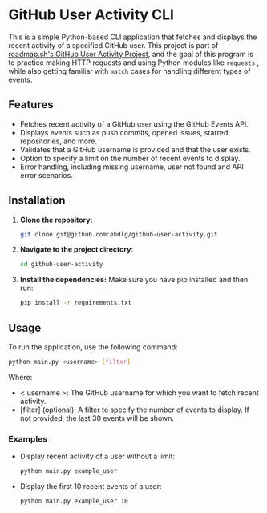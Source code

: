 # GitHub User Activity CLI

This is a simple Python-based CLI application that fetches and displays the recent activity
of a specified GitHub user. This project is part of
[roadmap.sh's GitHub User Activity Project](https://roadmap.sh/projects/github-user-activity),
and the goal of this program is to practice making HTTP requests and using Python modules like
`requests` , while also getting familiar with `match` cases for handling different types of events.

## Features

- Fetches recent activity of a GitHub user using the GitHub Events API.
- Displays events such as push commits, opened issues, starred repositories, and more.
- Validates that a GitHub username is provided and that the user exists.
- Option to specify a limit on the number of recent events to display.
- Error handling, including missing username, user not found and API error scenarios.

## Installation

1. **Clone the repository:**

   ```bash
   git clone git@github.com:ehdlg/github-user-activity.git
   ```

2. **Navigate to the project directory**:

   ```bash
   cd github-user-activity
   ```

3. **Install the dependencies:**
   Make sure you have pip installed and then run:
   ```bash
   pip install -r requirements.txt
   ```

## Usage

To run the application, use the following command:

```bash
python main.py <username> [filter]
```

Where:

- < username >: The GitHub username for which you want to fetch recent activity.
- [filter] (optional): A filter to specify the number of events to display. If not provided, the last 30 events will be shown.

### Examples

- Display recent activity of a user without a limit:

  ```bash
  python main.py example_user
  ```

- Display the first 10 recent events of a user:

  ```bash
  python main.py example_user 10
  ```
